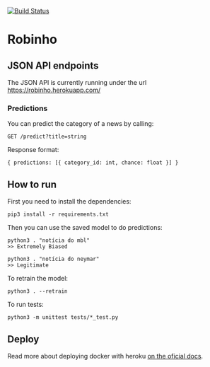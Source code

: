 [![Build Status][ci-svg]][ci-url]

[ci-svg]: https://circleci.com/gh/fake-news-detector/robinho.svg?style=shield
[ci-url]: https://circleci.com/gh/fake-news-detector/robinho

Robinho
=======

## JSON API endpoints

The JSON API is currently running under the url https://robinho.herokuapp.com/

### Predictions

You can predict the category of a news by calling:

`GET /predict?title=string`

Response format:

`{ predictions: [{ category_id: int, chance: float }] }`

## How to run

First you need to install the dependencies:

```
pip3 install -r requirements.txt
```

Then you can use the saved model to do predictions:

```
python3 . "notícia do mbl"
>> Extremely Biased

python3 . "notícia do neymar"
>> Legitimate
```

To retrain the model:

```
python3 . --retrain
```

To run tests:

```
python3 -m unittest tests/*_test.py
```

## Deploy

Read more about deploying docker with heroku [on the oficial docs](https://devcenter.heroku.com/articles/container-registry-and-runtime).
